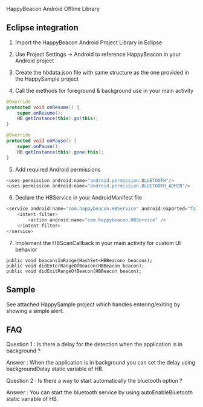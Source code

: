HappyBeacon
Android Offline Library

Eclipse integration
------------------------------------------------------------------------------------------

1) Import the HappyBeacon Android Project Library in Eclipse

2) Use Project Settings -> Android to reference HappyBeacon in your Android project

3) Create the hbdata.json file with same structure as the one provided in the HappySample project

4) Call the methods for foreground & background use in your main activity

```java
@Override
protected void onResume() {
    super.onResume();
    HB.getInstance(this).go(this);
}

@Override
protected void onPause() {
    super.onPause();
    HB.getInstance(this).gone(this);
}
```

5) Add required Android permissions

```java
<uses-permission android:name="android.permission.BLUETOOTH"/>
<uses-permission android:name="android.permission.BLUETOOTH_ADMIN"/>
```

6) Declare the HBService in your AndroidManifest file

```java
<service android:name="com.happybeacon.HBService" android:exported="false" >
    <intent-filter>
        <action android:name="com.happybeacon.HBService" />
    </intent-filter>
</service>
```

7) Implement the HBScanCallback in your main activity for custom UI behavior

```android
public void beaconsInRange(HashSet<HBBeacon> beacons);
public void didEnterRangeOfBeacon(HBBeacon beacon);
public void didExitRangeOfBeacon(HBBeacon beacon);
```

Sample
------------------------------------------------------------------------------------------

See attached HappySample project which handles entering/exiting by showing a simple alert.

FAQ
------------------------------------------------------------------------------------------

Question 1 : Is there a delay for the detection when the application is in background ?

Answer : When the application is in background you can set the delay using backgroundDelay static variable of HB.

Question 2 : Is there a way to start automatically the bluetooth option ?

Answer : You can start the bluetooth service by using autoEnableBluetooth static variable of HB.
